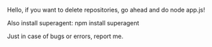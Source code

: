 Hello, if you want to delete repositories, go ahead and do node app.js!

Also install superagent: npm install superagent

Just in case of bugs or errors, report me.
